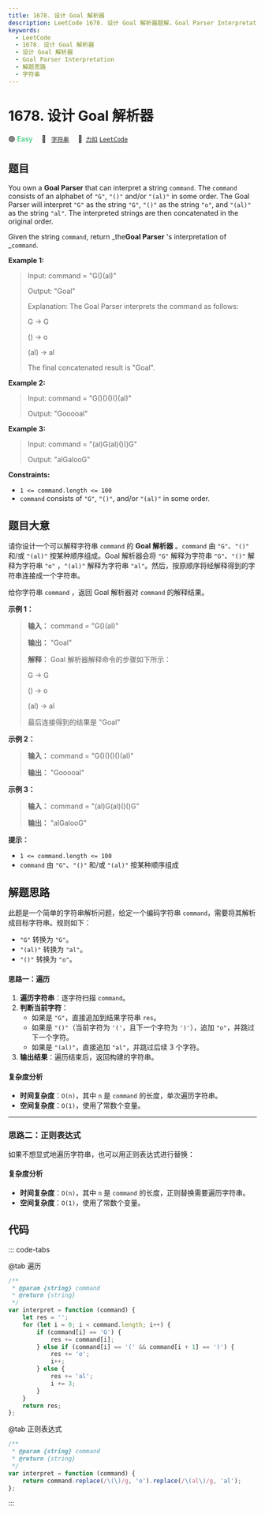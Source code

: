 ```yaml
---
title: 1678. 设计 Goal 解析器
description: LeetCode 1678. 设计 Goal 解析器题解，Goal Parser Interpretation，包含解题思路、复杂度分析以及完整的 JavaScript 代码实现。
keywords:
  - LeetCode
  - 1678. 设计 Goal 解析器
  - 设计 Goal 解析器
  - Goal Parser Interpretation
  - 解题思路
  - 字符串
---
```


# 1678. 设计 Goal 解析器

🟢 <font color=#15bd66>Easy</font>&emsp; 🔖&ensp; [`字符串`](/tag/string.md)&emsp; 🔗&ensp;[`力扣`](https://leetcode.cn/problems/goal-parser-interpretation) [`LeetCode`](https://leetcode.com/problems/goal-parser-interpretation)

## 题目

You own a **Goal Parser** that can interpret a string `command`. The `command`
consists of an alphabet of `"G"`, `"()"` and/or `"(al)"` in some order. The
Goal Parser will interpret `"G"` as the string `"G"`, `"()"` as the string
`"o"`, and `"(al)"` as the string `"al"`. The interpreted strings are then
concatenated in the original order.

Given the string `command`, return _the**Goal Parser** 's interpretation of
_`command`.

**Example 1:**

> Input: command = "G()(al)"
>
> Output: "Goal"
>
> Explanation: The Goal Parser interprets the command as follows:
>
> G -> G
>
> () -> o
>
> (al) -> al
>
> The final concatenated result is "Goal".

**Example 2:**

> Input: command = "G()()()()(al)"
>
> Output: "Gooooal"

**Example 3:**

> Input: command = "(al)G(al)()()G"
>
> Output: "alGalooG"

**Constraints:**

- `1 <= command.length <= 100`
- `command` consists of `"G"`, `"()"`, and/or `"(al)"` in some order.

## 题目大意

请你设计一个可以解释字符串 `command` 的 **Goal 解析器** 。`command` 由 `"G"`、`"()"` 和/或 `"(al)"` 按某种顺序组成。Goal 解析器会将 `"G"` 解释为字符串 `"G"`、`"()"` 解释为字符串 `"o"` ，`"(al)"` 解释为字符串 `"al"`。然后，按原顺序将经解释得到的字符串连接成一个字符串。

给你字符串 `command` ，返回 Goal 解析器对 `command` 的解释结果。

**示例 1：**

> **输入：** command = "G()(al)"
>
> **输出：** "Goal"
>
> **解释：** Goal 解析器解释命令的步骤如下所示：
>
> G -> G
>
> () -> o
>
> (al) -> al
>
> 最后连接得到的结果是 "Goal"

**示例 2：**

> **输入：** command = "G()()()()(al)"
>
> **输出：** "Gooooal"

**示例 3：**

> **输入：** command = "(al)G(al)()()G"
>
> **输出：** "alGalooG"

**提示：**

- `1 <= command.length <= 100`
- `command` 由 `"G"`、`"()"` 和/或 `"(al)"` 按某种顺序组成

## 解题思路

此题是一个简单的字符串解析问题，给定一个编码字符串 `command`，需要将其解析成目标字符串。规则如下：

- `"G"` 转换为 `"G"`。
- `"(al)"` 转换为 `"al"`。
- `"()"` 转换为 `"o"`。

#### 思路一：遍历

1. **遍历字符串**：逐字符扫描 `command`。
2. **判断当前字符**：
   - 如果是 `"G"`，直接追加到结果字符串 `res`。
   - 如果是 `"()"`（当前字符为 `'('`，且下一个字符为 `')'`），追加 `"o"`，并跳过下一个字符。
   - 如果是 `"(al)"`，直接追加 `"al"`，并跳过后续 3 个字符。
3. **输出结果**：遍历结束后，返回构建的字符串。

#### 复杂度分析

- **时间复杂度**：`O(n)`，其中 `n` 是 `command` 的长度，单次遍历字符串。
- **空间复杂度**：`O(1)`，使用了常数个变量。

---

### 思路二：正则表达式

如果不想显式地遍历字符串，也可以用正则表达式进行替换：

#### 复杂度分析

- **时间复杂度**：`O(n)`，其中 `n` 是 `command` 的长度，正则替换需要遍历字符串。
- **空间复杂度**：`O(1)`，使用了常数个变量。

## 代码

::: code-tabs

@tab 遍历

```javascript
/**
 * @param {string} command
 * @return {string}
 */
var interpret = function (command) {
	let res = '';
	for (let i = 0; i < command.length; i++) {
		if (command[i] == 'G') {
			res += command[i];
		} else if (command[i] == '(' && command[i + 1] == ')') {
			res += 'o';
			i++;
		} else {
			res += 'al';
			i += 3;
		}
	}
	return res;
};
```

@tab 正则表达式

```javascript
/**
 * @param {string} command
 * @return {string}
 */
var interpret = function (command) {
	return command.replace(/\(\)/g, 'o').replace(/\(al\)/g, 'al');
};
```

:::
